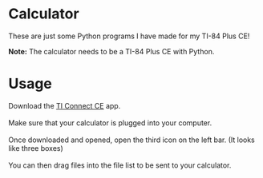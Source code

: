 # Calculator
These are just some Python programs I have made for my TI-84 Plus CE!

**Note:**
The calculator needs to be a TI-84 Plus CE with Python.

# Usage
Download the [TI Connect CE](https://education.ti.com/84ceupdate) app. <br /> <br />
Make sure that your calculator is plugged into your computer. <br /> <br />
Once downloaded and opened, open the third icon on the left bar. (It looks like three boxes) <br /> <br />
You can then drag files into the file list to be sent to your calculator.
